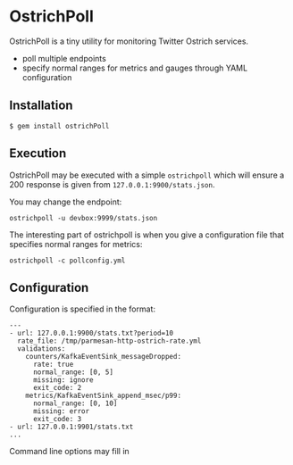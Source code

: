 # OstrichPoll

OstrichPoll is a tiny utility for monitoring Twitter Ostrich services.

* poll multiple endpoints
* specify normal ranges for metrics and gauges through YAML configuration


## Installation

    $ gem install ostrichPoll

## Execution

OstrichPoll may be executed with a simple `ostrichpoll` which will ensure a 200 response
is given from `127.0.0.1:9900/stats.json`.

You may change the endpoint:

    ostrichpoll -u devbox:9999/stats.json

The interesting part of ostrichpoll is when you give a configuration file
that specifies normal ranges for metrics:

    ostrichpoll -c pollconfig.yml

## Configuration

Configuration is specified in the format:

    ---
    - url: 127.0.0.1:9900/stats.txt?period=10
      rate_file: /tmp/parmesan-http-ostrich-rate.yml
      validations:
        counters/KafkaEventSink_messageDropped:
          rate: true
          normal_range: [0, 5]
          missing: ignore
          exit_code: 2
        metrics/KafkaEventSink_append_msec/p99:
          normal_range: [0, 10]
          missing: error
          exit_code: 3
    - url: 127.0.0.1:9901/stats.txt
    ...

Command line options may fill in